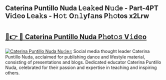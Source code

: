 ## Caterina Puntillo Nuda L𝚎a𝚔ed N𝚞𝚍e - Part-4PT Vi𝚍𝚎o L𝚎a𝚔s - H𝚘𝚝 O𝚗𝚕yf𝚊ns P𝚑𝚘tos x2Lrw

# <h2><a href="http://kf6s7wx.oniu.top/?m=Caterina+Puntillo+Nuda">🔗👉 🔴 Caterina Puntillo Nuda P𝚑ot𝚘𝚜 V𝚒d𝚎o</a></h2>

[![Caterina Puntillo Nuda Nu𝚍e𝚜](https://i.imgur.com/0qMVB7G.gif)](http://kf6s7wx.oniu.top/?m=Caterina+Puntillo+Nuda)
Social media thought leader Caterina Puntillo Nuda, acclaimed for publishing dance and lifestyle material, consisting of presentations and blogs. Dedicated educator Caterina Puntillo Nuda, celebrated for their passion and expertise in teaching and inspiring others.  
